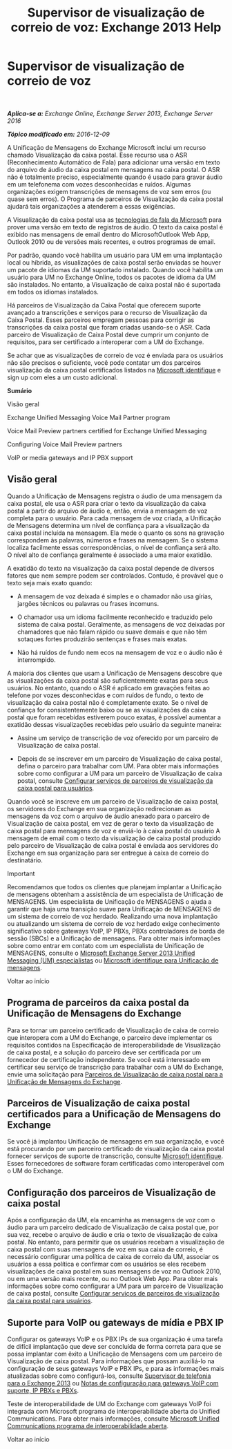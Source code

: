 ﻿---
title: 'Supervisor de visualização de correio de voz: Exchange 2013 Help'
TOCTitle: Supervisor de visualização de correio de voz
ms:assetid: 0957dd54-df6d-4b50-9db5-4757f548b899
ms:mtpsurl: https://technet.microsoft.com/pt-br/library/Ee364730(v=EXCHG.150)
ms:contentKeyID: 51407834
ms.date: 05/22/2018
mtps_version: v=EXCHG.150
ms.translationtype: MT
---

# Supervisor de visualização de correio de voz

 

_**Aplica-se a:** Exchange Online, Exchange Server 2013, Exchange Server 2016_

_**Tópico modificado em:** 2016-12-09_

A Unificação de Mensagens do Exchange Microsoft inclui um recurso chamado Visualização da caixa postal. Esse recurso usa o ASR (Reconhecimento Automático de Fala) para adicionar uma versão em texto do arquivo de áudio da caixa postal em mensagens na caixa postal. O ASR não é totalmente preciso, especialmente quando é usado para gravar áudio em um telefonema com vozes desconhecidas e ruídos. Algumas organizações exigem transcrições de mensagens de voz sem erros (ou quase sem erros). O Programa de parceiros de Visualização da caixa postal ajudará tais organizações a atenderem a essas exigências.

A Visualização da caixa postal usa as [tecnologias de fala da Microsoft](http://go.microsoft.com/fwlink/p/?linkid=187348) para prover uma versão em texto de registros de áudio. O texto da caixa postal é exibido nas mensagens de email dentro do MicrosoftOutlook Web App, Outlook 2010 ou de versões mais recentes, e outros programas de email.

Por padrão, quando você habilita um usuário para UM em uma implantação local ou híbrida, as visualizações de caixa postal serão enviadas se houver um pacote de idiomas da UM suportado instalado. Quando você habilita um usuário para UM no Exchange Online, todos os pacotes de idioma da UM são instalados. No entanto, a Visualização de caixa postal não é suportada em todos os idiomas instalados.

Há parceiros de Visualização da Caixa Postal que oferecem suporte avançado a transcrições e serviços para o recurso de Visualização da Caixa Postal. Esses parceiros empregam pessoas para corrigir as transcrições da caixa postal que foram criadas usando-se o ASR. Cada parceiro de Visualização de Caixa Postal deve cumprir um conjunto de requisitos, para ser certificado a interoperar com a UM do Exchange.

Se achar que as visualizações de correio de voz é enviada para os usuários não são precisos o suficiente, você pode contatar um dos parceiros visualização da caixa postal certificados listados na [Microsoft identifique](https://go.microsoft.com/fwlink/p/?linkid=281966) e sign up com eles a um custo adicional.

**Sumário**

Visão geral

Exchange Unified Messaging Voice Mail Partner program

Voice Mail Preview partners certified for Exchange Unified Messaging

Configuring Voice Mail Preview partners

VoIP or media gateways and IP PBX support

## Visão geral

Quando a Unificação de Mensagens registra o áudio de uma mensagem da caixa postal, ele usa o ASR para criar o texto da visualização da caixa postal a partir do arquivo de áudio e, então, envia a mensagem de voz completa para o usuário. Para cada mensagem de voz criada, a Unificação de Mensagens determina um nível de confiança para a visualização da caixa postal incluída na mensagem. Ela mede o quanto os sons na gravação correspondem às palavras, números e frases na mensagem. Se o sistema localiza facilmente essas correspondências, o nível de confiança será alto. O nível alto de confiança geralmente é associado a uma maior exatidão.

A exatidão do texto na visualização da caixa postal depende de diversos fatores que nem sempre podem ser controlados. Contudo, é provável que o texto seja mais exato quando:

  - A mensagem de voz deixada é simples e o chamador não usa gírias, jargões técnicos ou palavras ou frases incomuns.

  - O chamador usa um idioma facilmente reconhecido e traduzido pelo sistema de caixa postal. Geralmente, as mensagens de voz deixadas por chamadores que não falam rápido ou suave demais e que não têm sotaques fortes produzirão sentenças e frases mais exatas.

  - Não há ruídos de fundo nem ecos na mensagem de voz e o áudio não é interrompido.

A maioria dos clientes que usam a Unificação de Mensagens descobre que as visualizações da caixa postal são suficientemente exatas para seus usuários. No entanto, quando o ASR é aplicado em gravações feitas ao telefone por vozes desconhecidas e com ruídos de fundo, o texto de visualização da caixa postal não é completamente exato. Se o nível de confiança for consistentemente baixo ou se as visualizações da caixa postal que foram recebidas estiverem pouco exatas, é possível aumentar a exatidão dessas visualizações recebidas pelo usuário da seguinte maneira:

  - Assine um serviço de transcrição de voz oferecido por um parceiro de Visualização de caixa postal.

  - Depois de se inscrever em um parceiro de Visualização de caixa postal, defina o parceiro para trabalhar com UM. Para obter mais informações sobre como configurar a UM para um parceiro de Visualização de caixa postal, consulte [Configurar serviços de parceiros de visualização da caixa postal para usuários](configure-voice-mail-preview-partner-services-for-users-exchange-2013-help.md).

Quando você se inscreve em um parceiro de Visualização de caixa postal, os servidores do Exchange em sua organização redirecionam as mensagens da voz com o arquivo de áudio anexado para o parceiro de Visualização de caixa postal, em vez de gerar o texto da visualização de caixa postal para mensagens de voz e enviá-lo à caixa postal do usuário A mensagem de email com o texto da visualização de caixa postal produzido pelo parceiro de Visualização de caixa postal é enviada aos servidores do Exchange em sua organização para ser entregue à caixa de correio do destinatário.


> [!IMPORTANT]
> Recomendamos que todos os clientes que planejam implantar a Unificação de mensagens obtenham a assistência de um especialista de Unificação de MENSAGENS. Um especialista de Unificação de MENSAGENS o ajuda a garantir que haja uma transição suave para Unificação de MENSAGENS de um sistema de correio de voz herdado. Realizando uma nova implantação ou atualizando um sistema de correio de voz herdado exige conhecimento significativo sobre gateways VoIP, IP PBXs, PBXs controladores de borda de sessão (SBCs) e a Unificação de mensagens. Para obter mais informações sobre como entrar em contato com um especialista de Unificação de MENSAGENS, consulte o <A href="http://go.microsoft.com/fwlink/p/?linkid=262708">Microsoft Exchange Server 2013 Unified Messaging (UM) especialistas</A> ou <A href="https://go.microsoft.com/fwlink/p/?linkid=261951">Microsoft identifique para Unificação de mensagens</A>.



Voltar ao início

## Programa de parceiros da caixa postal da Unificação de Mensagens do Exchange

Para se tornar um parceiro certificado de Visualização de caixa de correio que interopera com a UM do Exchange, o parceiro deve implementar os requisitos contidos na Especificação de interoperabilidade de Visualização de caixa postal, e a solução do parceiro deve ser certificada por um fornecedor de certificação independente. Se você está interessado em certificar seu serviço de transcrição para trabalhar com a UM do Exchange, envie uma solicitação para [Parceiros de Visualização de caixa postal para a Unificação de Mensagens do Exchange](mailto:vmppp@microsoft.com).

## Parceiros de Visualização de caixa postal certificados para a Unificação de Mensagens do Exchange

Se você já implantou Unificação de mensagens em sua organização, e você está procurando por um parceiro certificado de visualização da caixa postal fornecer serviços de suporte de transcrição, consulte [Microsoft identifique](https://go.microsoft.com/fwlink/p/?linkid=281966). Esses fornecedores de software foram certificadas como interoperável com o UM do Exchange.

## Configuração dos parceiros de Visualização de caixa postal

Após a configuração da UM, ela encaminha as mensagens de voz com o áudio para um parceiro dedicado de Visualização de caixa postal que, por sua vez, recebe o arquivo de áudio e cria o texto de visualização de caixa postal. No entanto, para permitir que os usuários recebam a visualização de caixa postal com suas mensagens de voz em sua caixa de correio, é necessário configurar uma política de caixa de correio da UM, associar os usuários a essa política e confirmar com os usuários se eles recebem visualizações de caixa postal em suas mensagens de voz no Outlook 2010, ou em uma versão mais recente, ou no Outlook Web App. Para obter mais informações sobre como configurar a UM para um parceiro de Visualização de caixa postal, consulte [Configurar serviços de parceiros de visualização da caixa postal para usuários](configure-voice-mail-preview-partner-services-for-users-exchange-2013-help.md).

## Suporte para VoIP ou gateways de mídia e PBX IP

Configurar os gateways VoIP e os PBX IPs de sua organização é uma tarefa de difícil implantação que deve ser concluída de forma correta para que se possa implantar com êxito a Unificação de Mensagens com um parceiro de Visualização de caixa postal. Para informações que possam auxiliá-lo na configuração de seus gateways VoIP e PBX IPs, e para as informações mais atualizadas sobre como configurá-los, consulte [Supervisor de telefonia para o Exchange 2013](telephony-advisor-for-exchange-2013-exchange-2013-help.md) ou [Notas de configuração para gateways VoIP com suporte, IP PBXs e PBXs](configuration-notes-for-supported-voip-gateways-ip-pbxs-and-pbxs-exchange-2013-help.md).

Teste de interoperabilidade de UM do Exchange com gateways VoIP foi integrada com Microsoft programa de interoperabilidade aberta do Unified Communications. Para obter mais informações, consulte [Microsoft Unified Communications programa de interoperabilidade aberta](https://go.microsoft.com/fwlink/p/?linkid=132071).

Voltar ao início

